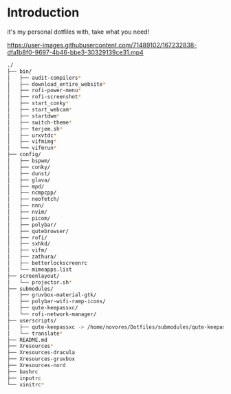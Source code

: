 # Introduction
it's my personal dotfiles with, take what you need!


https://user-images.githubusercontent.com/71489102/167232838-dfa1b8f0-9697-4b46-bbe3-30329139ce31.mp4


```bash
./
├── bin/
│   ├── audit-compilers*
│   ├── download_entire_website*
│   ├── rofi-power-menu*
│   ├── rofi-screenshot*
│   ├── start_conky*
│   ├── start_webcam*
│   ├── startdwm*
│   ├── switch-theme*
│   ├── terjem.sh*
│   ├── urxvtdc*
│   ├── vifmimg*
│   └── vifmrun*
├── config/
│   ├── bspwm/
│   ├── conky/
│   ├── dunst/
│   ├── glava/
│   ├── mpd/
│   ├── ncmpcpp/
│   ├── neofetch/
│   ├── nnn/
│   ├── nvim/
│   ├── picom/
│   ├── polybar/
│   ├── qutebrowser/
│   ├── rofi/
│   ├── sxhkd/
│   ├── vifm/
│   ├── zathura/
│   ├── betterlockscreenrc
│   └── mimeapps.list
├── screenlayout/
│   └── projector.sh*
├── submodules/
│   ├── gruvbox-material-gtk/
│   ├── polybar-wifi-ramp-icons/
│   ├── qute-keepassxc/
│   └── rofi-network-manager/
├── userscripts/
│   ├── qute-keepassxc -> /home/novores/Dotfiles/submodules/qute-keepassxc/qute-keepassxc*
│   └── translate*
├── README.md
├── Xresources*
├── Xresources-dracula
├── Xresources-gruvbox
├── Xresources-nord
├── bashrc
├── inputrc
└── xinitrc* 

```